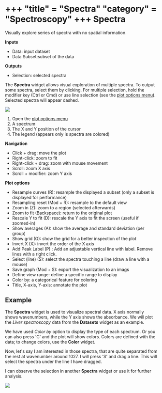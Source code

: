 +++
"title" = "Spectra"
"category" = "Spectroscopy"
+++
Spectra
=======

Visually explore series of spectra with no spatial information.

**Inputs**

- Data: input dataset
- Data Subset:subset of the data

**Outputs**

- Selection: selected spectra


The **Spectra** widget allows visual exploration of multiple spectra.
To output some spectra, select them by clicking.
For multiple selection, hold the modifier key (Ctrl or Cmd) or use
line selection (see the [plot options menu](../../#PlotOptions)). Selected spectra
will appear dashed.

![](../images/Spectra-stamped.png)

1. Open the [plot options menu](../../#PlotOptions)
2. A spectrum
3. The X and Y position of the cursor
4. The legend (appears only is spectra are colored)

**Navigation**

- Click + drag: move the plot
- Right-click: zoom to fit
- Right-click + drag: zoom with mouse movement
- Scroll: zoom X axis
- Scroll + modifier: zoom Y axis

<a name="PlotOptions"></a>

**Plot options**

- Resample curves (R): resample the displayed a subset (only a subset is displayed for performance)
- Resampling reset (Mod + R): resample to the default view
- Zoom in (Z): zoom to a region (selected afterwards)
- Zoom to fit (Backspace): return to the original plot
- Rescale Y to fit (D): rescale the Y axis to fit the screen (useful if zoomed-in)
- Show averages (A): show the average and standard deviation (per group)
- Show grid (G): show the grid for a better inspection of the plot
- Invert X (X): invert the order of the X axis
- Add Peak Label (P) : Add an adjustable vertical line with label. Remove lines with a right click.
- Select (line) (S): select the spectra touching a line (draw a line with a mouse)
- Save graph (Mod + S): export the visualization to an imags
- Define view range: define  a specific range to display
- Color by: a categorical feature for coloring
- Title, X-axis, Y-axis: annotate the plot


Example
-------

The **Spectra** widget is used to visualize spectral data. X axis normally shows wavenumbers, while the Y axis shows the absorbance. We will plot the *Liver spectroscopy* data from the **Datasets** widget as an example.

We have used *Color by* option to display the type of each spectrum. Or you can also press 'C' and the plot will show colors. Colors are defined with the data; to change colors, use the **Color** widget.

Now, let's say I am interested in those spectra, that are quite separated from the rest at wavenumber around 1027. I will press 'S' and drag a line. This will select the spectra under the line I have dragged.

I can observe the selection in another **Spectra** widget or use it for further analysis.

![](../images/Spectra-Example1.png)
